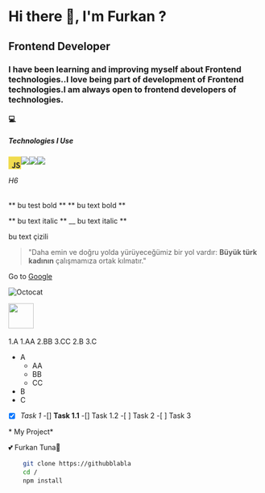 <!--Headers-->

# Hi there :wave:, I'm Furkan ? 

## Frontend Developer

### I have been learning and improving myself about Frontend technologies..I love being part of development of Frontend technologies.I am always open to frontend developers of technologies.

#### :computer: 

##### Technologies I Use 
<img align="left" src="https://raw.githubusercontent.com/github/explore/80688e429a7d4ef2fca1e82350fe8e3517d3494d/topics/javascript/javascript.png" width="25" height="25" style="max-width: 100%;"><img src="https://github.com/MarikIshtar007/MarikIshtar007/raw/master/images/css.svg" width="30" style="max-width: 100%;"><img src="https://github.com/MarikIshtar007/MarikIshtar007/raw/master/images/js.svg" width="30" style="max-width: 100%;"><img src="https://github.com/MarikIshtar007/MarikIshtar007/raw/master/images/html.svg" width="30" style="max-width: 100%;">

###### H6

<!--Bold-->

** bu test bold **
** bu text bold **

<!--İtalic -->

** bu text italic **
\_\_ bu text italic \*\*

<!--Strikethrough  -->

bu text çizili

<!--Quoting -->

> "Daha emin ve doğru yolda yürüyeceğümiz bir yol vardır: **Büyük türk kadının** çalışmamıza ortak kılmatır."

<!--Links -->

Go to [Google][İnstagram]

<!-- İmage-->

![Octocat](https://octodex.github.com/images/yaktocat.png)

<img src="https://octodex.github.com/images/yaktocat.png" width="50" height="50">

<!--Lists -->

1.A
1.AA
2.BB
3.CC
2.B
3.C

- A
  - AA
  - BB
  - CC
- B
- C

<!-- Task List -->

-[x] _Task 1_
-[] **Task 1.1**
-[] Task 1.2 -[ ] Task 2 -[ ] Task 3

<!--Ignoring Markdown -->

\* My Project\*

<!--Emoji -->

:two_hearts: Furkan Tuna:blue_heart:

```bash
    git clone https://githubblabla
    cd /
    npm install
```

[Google]: https:/www.google.com
[İnstagram]: https.//www.instagram.com
[Octocat]: https://octodex.github.com/images/yaktocat.pnp
